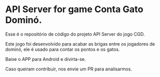 # API Server for game Conta Gato Dominó.

Esse é o repositório de código do projeto API Server do jogo CGD.

Este jogo foi desenvolvido para acabar as brigas entre os jogadores de dominó, ele é usado para contar os pontos e os gatos.

Baixe o APP para Android e divirta-se.

Caso queiram contribuir, nos envie um PR para analisarmos.
